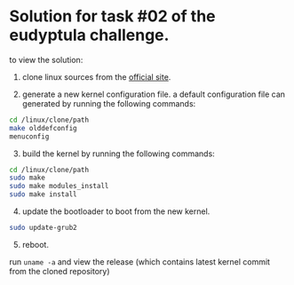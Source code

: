 # Solution for task #02 of the eudyptula challenge.

to view the solution:

1) clone linux sources from the [official site](git.kernel.org).

2) generate a new kernel configuration file. a default configuration file can generated by running the following commands:
```sh
cd /linux/clone/path
make olddefconfig
menuconfig
```

3) build the kernel by running the following commands:
```sh
cd /linux/clone/path
sudo make
sudo make modules_install
sudo make install
```

4) update the bootloader to boot from the new kernel.
```sh
sudo update-grub2
```

5) reboot.


run `uname -a` and view the release (which contains latest kernel commit from the cloned repository)
